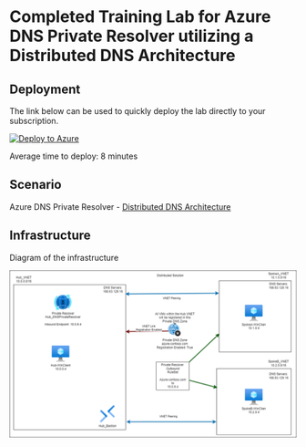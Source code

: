 # Completed Training Lab for Azure DNS Private Resolver utilizing a Distributed DNS Architecture

## Deployment

The link below can be used to quickly deploy the lab directly to your subscription.

[![Deploy to Azure](https://aka.ms/deploytoazurebutton)](https://portal.azure.com/#create/Microsoft.Template/uri/https%3A%2F%2Fraw.githubusercontent.com%2Fjimgodden%2FAzure_Networking_Labs%2F%2FTraining-PrivateResolver_Distributed-Complete%2Fsrc%2Fmain.json)

Average time to deploy: 8 minutes

## Scenario

Azure DNS Private Resolver - [Distributed DNS Architecture](https://learn.microsoft.com/en-us/azure/dns/private-resolver-architecture#distributed-dns-architecture)


## Infrastructure

Diagram of the infrastructure

![Diagram of the infrastructure](diagram.drawio.png)

